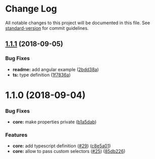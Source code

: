 # Change Log

All notable changes to this project will be documented in this file. See [standard-version](https://github.com/conventional-changelog/standard-version) for commit guidelines.

<a name="1.1.1"></a>
## [1.1.1](https://github.com/Johann-S/bs-custom-file-input/compare/v1.1.0...v1.1.1) (2018-09-05)


### Bug Fixes

* **readme:** add angular example ([2bdd38a](https://github.com/Johann-S/bs-custom-file-input/commit/2bdd38a))
* **ts:** type definition ([1f7836a](https://github.com/Johann-S/bs-custom-file-input/commit/1f7836a))



<a name="1.1.0"></a>
# 1.1.0 (2018-09-04)


### Bug Fixes

* **core:** make properties private ([b1a5dab](https://github.com/Johann-S/bs-custom-file-input/commit/b1a5dab))


### Features

* **core:** add typescript definition ([#29](https://github.com/Johann-S/bs-custom-file-input/pull/29)) ([c8e5a01](https://github.com/Johann-S/bs-custom-file-input/commit/c8e5a01))
* **core:** allow to pass custom selectors ([#25](https://github.com/Johann-S/bs-custom-file-input/issues/25)) ([85db226](https://github.com/Johann-S/bs-custom-file-input/commit/85db226))
